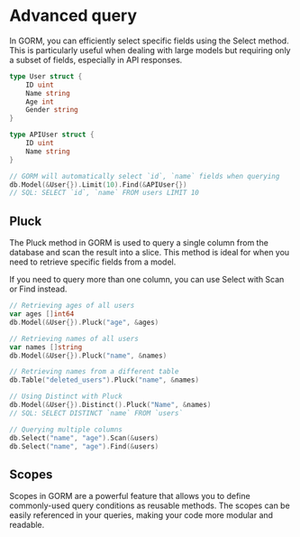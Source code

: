 # Advanced query

In GORM, you can efficiently select specific fields using the Select method. This is particularly useful when dealing with large models but requiring only a subset of fields, especially in API responses.

```go
type User struct {
    ID uint
    Name string
    Age int
    Gender string
}

type APIUser struct {
    ID uint
    Name string
}

// GORM will automatically select `id`, `name` fields when querying
db.Model(&User{}).Limit(10).Find(&APIUser{})
// SQL: SELECT `id`, `name` FROM users LIMIT 10
```


## Pluck

The Pluck method in GORM is used to query a single column from the database and scan the result into a slice. This method is ideal for when you need to retrieve specific fields from a model.

If you need to query more than one column, you can use Select with Scan or Find instead.

```go
// Retrieving ages of all users
var ages []int64
db.Model(&User{}).Pluck("age", &ages)

// Retrieving names of all users
var names []string
db.Model(&User{}).Pluck("name", &names)

// Retrieving names from a different table
db.Table("deleted_users").Pluck("name", &names)

// Using Distinct with Pluck
db.Model(&User{}).Distinct().Pluck("Name", &names)
// SQL: SELECT DISTINCT `name` FROM `users`

// Querying multiple columns
db.Select("name", "age").Scan(&users)
db.Select("name", "age").Find(&users)
```

## Scopes

Scopes in GORM are a powerful feature that allows you to define commonly-used query conditions as reusable methods. The scopes can be easily referenced in your queries, making your code more modular and readable.
